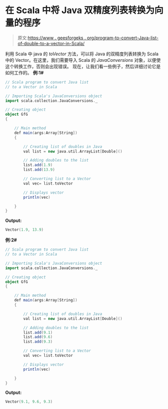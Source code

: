 # 在 Scala 中将 Java 双精度列表转换为向量的程序

> 原文:[https://www . geesforgeks . org/program-to-convert-Java-list-of-double-to-a-vector-in-Scala/](https://www.geeksforgeeks.org/program-to-convert-java-list-of-doubles-to-a-vector-in-scala/)

利用 Scala 中 java 的 *toVector* 方法，可以将 Java 的双精度列表转换为 Scala 中的 Vector。在这里，我们需要导入 Scala 的 *JavaConversions* 对象，以便使这个转换工作，否则会出现错误。
现在，让我们看一些例子，然后详细讨论它是如何工作的。
**例:1#**

```scala
// Scala program to convert Java list 
// to a Vector in Scala

// Importing Scala's JavaConversions object
import scala.collection.JavaConversions._

// Creating object
object GfG
{ 

    // Main method
    def main(args:Array[String])
    {

        // Creating list of doubles in Java
        val list = new java.util.ArrayList[Double]()

        // Adding doubles to the list
        list.add(1.9)
        list.add(13.9)

        // Converting list to a Vector 
        val vec= list.toVector

        // Displays vector
        println(vec)

    }
}
```

**Output:**

```scala
Vector(1.9, 13.9)

```

**例:2#**

```scala
// Scala program to convert Java list 
// to a Vector in Scala

// Importing Scala's JavaConversions object
import scala.collection.JavaConversions._

// Creating object
object GfG
{ 

    // Main method
    def main(args:Array[String])
    {

        // Creating list of doubles in Java
        val list = new java.util.ArrayList[Double]()

        // Adding doubles to the list
        list.add(9.1)
        list.add(9.6)
        list.add(9.3)

        // Converting list to a Vector 
        val vec= list.toVector

        // Displays vector
        println(vec)

    }
}
```

**Output:**

```scala
Vector(9.1, 9.6, 9.3)

```